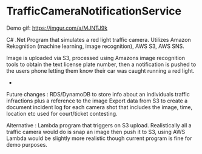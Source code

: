# TrafficCameraNotificationService

Demo gif: https://imgur.com/a/MJNTJ9k

C# .Net Program that simulates a red light traffic camera. Utilizes Amazon Rekognition (machine learning, image recognition), AWS S3, AWS SNS.

Image is uploaded via S3, processed using Amazons image recognition tools to obtain the text license plate number, then a notification is pushed to the users phone
letting them know their car was caught running a red light.


-


Future changes : 
  RDS/DynamoDB to store info about an individuals traffic infractions plus a reference to the image
  Export data from S3 to create a document incident log for each camera shot that includes the image, time, location etc used for court/ticket contesting.
 
Alternative : Lambda program that triggers on S3 upload. Realistically all a traffic camera would do is snap an image then push it to S3, using AWS Lambda would be
  slightly more realistic though current program is fine for demo purposes.
